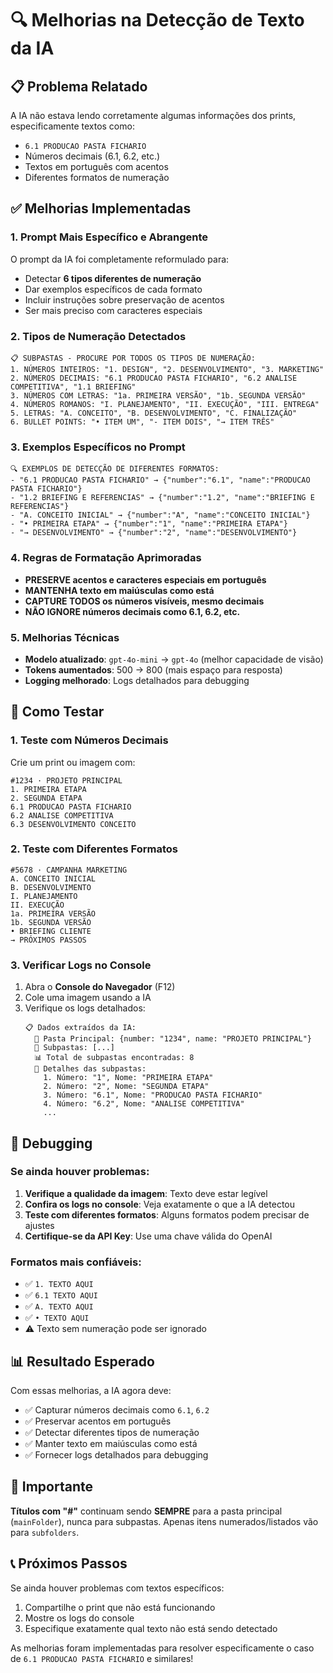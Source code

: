# 🔍 Melhorias na Detecção de Texto da IA

## 📋 Problema Relatado
A IA não estava lendo corretamente algumas informações dos prints, especificamente textos como:
- `6.1 PRODUCAO PASTA FICHARIO`
- Números decimais (6.1, 6.2, etc.)
- Textos em português com acentos
- Diferentes formatos de numeração

## ✅ Melhorias Implementadas

### 1. **Prompt Mais Específico e Abrangente**
O prompt da IA foi completamente reformulado para:
- Detectar **6 tipos diferentes de numeração**
- Dar exemplos específicos de cada formato
- Incluir instruções sobre preservação de acentos
- Ser mais preciso com caracteres especiais

### 2. **Tipos de Numeração Detectados**
```
📋 SUBPASTAS - PROCURE POR TODOS OS TIPOS DE NUMERAÇÃO:
1. NÚMEROS INTEIROS: "1. DESIGN", "2. DESENVOLVIMENTO", "3. MARKETING"
2. NÚMEROS DECIMAIS: "6.1 PRODUCAO PASTA FICHARIO", "6.2 ANALISE COMPETITIVA", "1.1 BRIEFING"
3. NÚMEROS COM LETRAS: "1a. PRIMEIRA VERSÃO", "1b. SEGUNDA VERSÃO"
4. NÚMEROS ROMANOS: "I. PLANEJAMENTO", "II. EXECUÇÃO", "III. ENTREGA"
5. LETRAS: "A. CONCEITO", "B. DESENVOLVIMENTO", "C. FINALIZAÇÃO"
6. BULLET POINTS: "• ITEM UM", "- ITEM DOIS", "→ ITEM TRÊS"
```

### 3. **Exemplos Específicos no Prompt**
```
🔍 EXEMPLOS DE DETECÇÃO DE DIFERENTES FORMATOS:
- "6.1 PRODUCAO PASTA FICHARIO" → {"number":"6.1", "name":"PRODUCAO PASTA FICHARIO"}
- "1.2 BRIEFING E REFERENCIAS" → {"number":"1.2", "name":"BRIEFING E REFERENCIAS"}
- "A. CONCEITO INICIAL" → {"number":"A", "name":"CONCEITO INICIAL"}
- "• PRIMEIRA ETAPA" → {"number":"1", "name":"PRIMEIRA ETAPA"}
- "→ DESENVOLVIMENTO" → {"number":"2", "name":"DESENVOLVIMENTO"}
```

### 4. **Regras de Formatação Aprimoradas**
- **PRESERVE acentos e caracteres especiais em português**
- **MANTENHA texto em maiúsculas como está**
- **CAPTURE TODOS os números visíveis, mesmo decimais**
- **NÃO IGNORE números decimais como 6.1, 6.2, etc.**

### 5. **Melhorias Técnicas**
- **Modelo atualizado**: `gpt-4o-mini` → `gpt-4o` (melhor capacidade de visão)
- **Tokens aumentados**: 500 → 800 (mais espaço para resposta)
- **Logging melhorado**: Logs detalhados para debugging

## 🧪 Como Testar

### 1. **Teste com Números Decimais**
Crie um print ou imagem com:
```
#1234 · PROJETO PRINCIPAL
1. PRIMEIRA ETAPA
2. SEGUNDA ETAPA
6.1 PRODUCAO PASTA FICHARIO
6.2 ANALISE COMPETITIVA
6.3 DESENVOLVIMENTO CONCEITO
```

### 2. **Teste com Diferentes Formatos**
```
#5678 · CAMPANHA MARKETING
A. CONCEITO INICIAL
B. DESENVOLVIMENTO
I. PLANEJAMENTO
II. EXECUÇÃO
1a. PRIMEIRA VERSÃO
1b. SEGUNDA VERSÃO
• BRIEFING CLIENTE
→ PRÓXIMOS PASSOS
```

### 3. **Verificar Logs no Console**
1. Abra o **Console do Navegador** (F12)
2. Cole uma imagem usando a IA
3. Verifique os logs detalhados:
   ```
   📋 Dados extraídos da IA:
     📁 Pasta Principal: {number: "1234", name: "PROJETO PRINCIPAL"}
     📂 Subpastas: [...]
     📊 Total de subpastas encontradas: 8
     📂 Detalhes das subpastas:
       1. Número: "1", Nome: "PRIMEIRA ETAPA"
       2. Número: "2", Nome: "SEGUNDA ETAPA"
       3. Número: "6.1", Nome: "PRODUCAO PASTA FICHARIO"
       4. Número: "6.2", Nome: "ANALISE COMPETITIVA"
       ...
   ```

## 🔧 Debugging

### Se ainda houver problemas:
1. **Verifique a qualidade da imagem**: Texto deve estar legível
2. **Confira os logs no console**: Veja exatamente o que a IA detectou
3. **Teste com diferentes formatos**: Alguns formatos podem precisar de ajustes
4. **Certifique-se da API Key**: Use uma chave válida do OpenAI

### Formatos mais confiáveis:
- ✅ `1. TEXTO AQUI`
- ✅ `6.1 TEXTO AQUI`
- ✅ `A. TEXTO AQUI`
- ✅ `• TEXTO AQUI`
- ⚠️ Texto sem numeração pode ser ignorado

## 📊 Resultado Esperado

Com essas melhorias, a IA agora deve:
- ✅ Capturar números decimais como `6.1`, `6.2`
- ✅ Preservar acentos em português
- ✅ Detectar diferentes tipos de numeração
- ✅ Manter texto em maiúsculas como está
- ✅ Fornecer logs detalhados para debugging

## 🚨 Importante

**Títulos com "#"** continuam sendo **SEMPRE** para a pasta principal (`mainFolder`), nunca para subpastas. Apenas itens numerados/listados vão para `subfolders`.

## 📞 Próximos Passos

Se ainda houver problemas com textos específicos:
1. Compartilhe o print que não está funcionando
2. Mostre os logs do console
3. Especifique exatamente qual texto não está sendo detectado

As melhorias foram implementadas para resolver especificamente o caso de `6.1 PRODUCAO PASTA FICHARIO` e similares! 